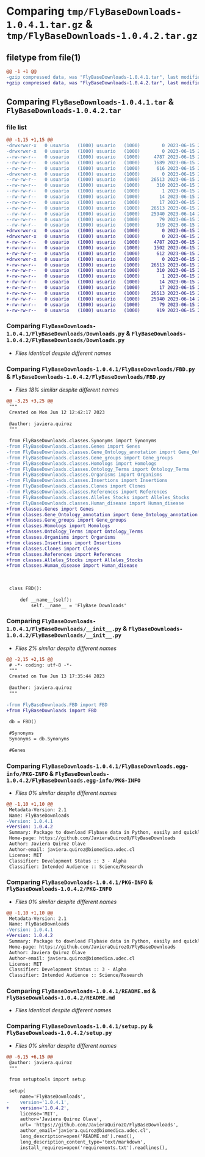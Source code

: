 # Comparing `tmp/FlyBaseDownloads-1.0.4.1.tar.gz` & `tmp/FlyBaseDownloads-1.0.4.2.tar.gz`

## filetype from file(1)

```diff
@@ -1 +1 @@
-gzip compressed data, was "FlyBaseDownloads-1.0.4.1.tar", last modified: Thu Jun 15 22:32:44 2023, max compression
+gzip compressed data, was "FlyBaseDownloads-1.0.4.2.tar", last modified: Thu Jun 15 22:43:43 2023, max compression
```

## Comparing `FlyBaseDownloads-1.0.4.1.tar` & `FlyBaseDownloads-1.0.4.2.tar`

### file list

```diff
@@ -1,15 +1,15 @@
-drwxrwxr-x   0 usuario   (1000) usuario   (1000)        0 2023-06-15 22:32:44.407765 FlyBaseDownloads-1.0.4.1/
-drwxrwxr-x   0 usuario   (1000) usuario   (1000)        0 2023-06-15 22:32:44.403765 FlyBaseDownloads-1.0.4.1/FlyBaseDownloads/
--rw-rw-r--   0 usuario   (1000) usuario   (1000)     4787 2023-06-15 22:18:16.000000 FlyBaseDownloads-1.0.4.1/FlyBaseDownloads/Downloads.py
--rw-rw-r--   0 usuario   (1000) usuario   (1000)     1689 2023-06-15 21:50:47.000000 FlyBaseDownloads-1.0.4.1/FlyBaseDownloads/FBD.py
--rw-rw-r--   0 usuario   (1000) usuario   (1000)      616 2023-06-15 21:50:54.000000 FlyBaseDownloads-1.0.4.1/FlyBaseDownloads/__init__.py
-drwxrwxr-x   0 usuario   (1000) usuario   (1000)        0 2023-06-15 22:32:44.407765 FlyBaseDownloads-1.0.4.1/FlyBaseDownloads.egg-info/
--rw-rw-r--   0 usuario   (1000) usuario   (1000)    26513 2023-06-15 22:32:44.000000 FlyBaseDownloads-1.0.4.1/FlyBaseDownloads.egg-info/PKG-INFO
--rw-rw-r--   0 usuario   (1000) usuario   (1000)      310 2023-06-15 22:32:44.000000 FlyBaseDownloads-1.0.4.1/FlyBaseDownloads.egg-info/SOURCES.txt
--rw-rw-r--   0 usuario   (1000) usuario   (1000)        1 2023-06-15 22:32:44.000000 FlyBaseDownloads-1.0.4.1/FlyBaseDownloads.egg-info/dependency_links.txt
--rw-rw-r--   0 usuario   (1000) usuario   (1000)       14 2023-06-15 22:32:44.000000 FlyBaseDownloads-1.0.4.1/FlyBaseDownloads.egg-info/requires.txt
--rw-rw-r--   0 usuario   (1000) usuario   (1000)       17 2023-06-15 22:32:44.000000 FlyBaseDownloads-1.0.4.1/FlyBaseDownloads.egg-info/top_level.txt
--rw-rw-r--   0 usuario   (1000) usuario   (1000)    26513 2023-06-15 22:32:44.407765 FlyBaseDownloads-1.0.4.1/PKG-INFO
--rw-rw-r--   0 usuario   (1000) usuario   (1000)    25940 2023-06-14 23:03:31.000000 FlyBaseDownloads-1.0.4.1/README.md
--rw-rw-r--   0 usuario   (1000) usuario   (1000)       79 2023-06-15 22:32:44.407765 FlyBaseDownloads-1.0.4.1/setup.cfg
--rw-rw-r--   0 usuario   (1000) usuario   (1000)      919 2023-06-15 22:32:05.000000 FlyBaseDownloads-1.0.4.1/setup.py
+drwxrwxr-x   0 usuario   (1000) usuario   (1000)        0 2023-06-15 22:43:43.412738 FlyBaseDownloads-1.0.4.2/
+drwxrwxr-x   0 usuario   (1000) usuario   (1000)        0 2023-06-15 22:43:43.412738 FlyBaseDownloads-1.0.4.2/FlyBaseDownloads/
+-rw-rw-r--   0 usuario   (1000) usuario   (1000)     4787 2023-06-15 22:18:16.000000 FlyBaseDownloads-1.0.4.2/FlyBaseDownloads/Downloads.py
+-rw-rw-r--   0 usuario   (1000) usuario   (1000)     1502 2023-06-15 22:42:40.000000 FlyBaseDownloads-1.0.4.2/FlyBaseDownloads/FBD.py
+-rw-rw-r--   0 usuario   (1000) usuario   (1000)      612 2023-06-15 22:40:21.000000 FlyBaseDownloads-1.0.4.2/FlyBaseDownloads/__init__.py
+drwxrwxr-x   0 usuario   (1000) usuario   (1000)        0 2023-06-15 22:43:43.412738 FlyBaseDownloads-1.0.4.2/FlyBaseDownloads.egg-info/
+-rw-rw-r--   0 usuario   (1000) usuario   (1000)    26513 2023-06-15 22:43:43.000000 FlyBaseDownloads-1.0.4.2/FlyBaseDownloads.egg-info/PKG-INFO
+-rw-rw-r--   0 usuario   (1000) usuario   (1000)      310 2023-06-15 22:43:43.000000 FlyBaseDownloads-1.0.4.2/FlyBaseDownloads.egg-info/SOURCES.txt
+-rw-rw-r--   0 usuario   (1000) usuario   (1000)        1 2023-06-15 22:43:43.000000 FlyBaseDownloads-1.0.4.2/FlyBaseDownloads.egg-info/dependency_links.txt
+-rw-rw-r--   0 usuario   (1000) usuario   (1000)       14 2023-06-15 22:43:43.000000 FlyBaseDownloads-1.0.4.2/FlyBaseDownloads.egg-info/requires.txt
+-rw-rw-r--   0 usuario   (1000) usuario   (1000)       17 2023-06-15 22:43:43.000000 FlyBaseDownloads-1.0.4.2/FlyBaseDownloads.egg-info/top_level.txt
+-rw-rw-r--   0 usuario   (1000) usuario   (1000)    26513 2023-06-15 22:43:43.412738 FlyBaseDownloads-1.0.4.2/PKG-INFO
+-rw-rw-r--   0 usuario   (1000) usuario   (1000)    25940 2023-06-14 23:03:31.000000 FlyBaseDownloads-1.0.4.2/README.md
+-rw-rw-r--   0 usuario   (1000) usuario   (1000)       79 2023-06-15 22:43:43.416738 FlyBaseDownloads-1.0.4.2/setup.cfg
+-rw-rw-r--   0 usuario   (1000) usuario   (1000)      919 2023-06-15 22:38:26.000000 FlyBaseDownloads-1.0.4.2/setup.py
```

### Comparing `FlyBaseDownloads-1.0.4.1/FlyBaseDownloads/Downloads.py` & `FlyBaseDownloads-1.0.4.2/FlyBaseDownloads/Downloads.py`

 * *Files identical despite different names*

### Comparing `FlyBaseDownloads-1.0.4.1/FlyBaseDownloads/FBD.py` & `FlyBaseDownloads-1.0.4.2/FlyBaseDownloads/FBD.py`

 * *Files 18% similar despite different names*

```diff
@@ -3,25 +3,25 @@
 """
 Created on Mon Jun 12 12:42:17 2023
 
 @author: javiera.quiroz
 """
 
 from FlyBaseDownloads.classes.Synonyms import Synonyms
-from FlyBaseDownloads.classes.Genes import Genes
-from FlyBaseDownloads.classes.Gene_Ontology_annotation import Gene_Ontology_annotation
-from FlyBaseDownloads.classes.Gene_groups import Gene_groups
-from FlyBaseDownloads.classes.Homologs import Homologs
-from FlyBaseDownloads.classes.Ontology_Terms import Ontology_Terms
-from FlyBaseDownloads.classes.Organisms import Organisms
-from FlyBaseDownloads.classes.Insertions import Insertions
-from FlyBaseDownloads.classes.Clones import Clones
-from FlyBaseDownloads.classes.References import References
-from FlyBaseDownloads.classes.Alleles_Stocks import Alleles_Stocks
-from FlyBaseDownloads.classes.Human_disease import Human_disease
+from classes.Genes import Genes
+from classes.Gene_Ontology_annotation import Gene_Ontology_annotation
+from classes.Gene_groups import Gene_groups
+from classes.Homologs import Homologs
+from classes.Ontology_Terms import Ontology_Terms
+from classes.Organisms import Organisms
+from classes.Insertions import Insertions
+from classes.Clones import Clones
+from classes.References import References
+from classes.Alleles_Stocks import Alleles_Stocks
+from classes.Human_disease import Human_disease
 
 
 
 class FBD():
     
     def __name__(self):
         self.__name__ = 'FlyBase Downloads'
```

### Comparing `FlyBaseDownloads-1.0.4.1/FlyBaseDownloads/__init__.py` & `FlyBaseDownloads-1.0.4.2/FlyBaseDownloads/__init__.py`

 * *Files 2% similar despite different names*

```diff
@@ -2,15 +2,15 @@
 # -*- coding: utf-8 -*-
 """
 Created on Tue Jun 13 17:35:44 2023
 
 @author: javiera.quiroz
 """
 
-from FlyBaseDownloads.FBD import FBD 
+from FlyBaseDownloads import FBD 
 
 db = FBD()
 
 #Synonyms
 Synonyms = db.Synonyms
 
 #Genes
```

### Comparing `FlyBaseDownloads-1.0.4.1/FlyBaseDownloads.egg-info/PKG-INFO` & `FlyBaseDownloads-1.0.4.2/FlyBaseDownloads.egg-info/PKG-INFO`

 * *Files 0% similar despite different names*

```diff
@@ -1,10 +1,10 @@
 Metadata-Version: 2.1
 Name: FlyBaseDownloads
-Version: 1.0.4.1
+Version: 1.0.4.2
 Summary: Package to download Flybase data in Python, easily and quickly.
 Home-page: https://github.com/JavieraQuirozO/FlyBaseDownloads
 Author: Javiera Quiroz Olave
 Author-email: javiera.quiroz@biomedica.udec.cl
 License: MIT
 Classifier: Development Status :: 3 - Alpha
 Classifier: Intended Audience :: Science/Research
```

### Comparing `FlyBaseDownloads-1.0.4.1/PKG-INFO` & `FlyBaseDownloads-1.0.4.2/PKG-INFO`

 * *Files 0% similar despite different names*

```diff
@@ -1,10 +1,10 @@
 Metadata-Version: 2.1
 Name: FlyBaseDownloads
-Version: 1.0.4.1
+Version: 1.0.4.2
 Summary: Package to download Flybase data in Python, easily and quickly.
 Home-page: https://github.com/JavieraQuirozO/FlyBaseDownloads
 Author: Javiera Quiroz Olave
 Author-email: javiera.quiroz@biomedica.udec.cl
 License: MIT
 Classifier: Development Status :: 3 - Alpha
 Classifier: Intended Audience :: Science/Research
```

### Comparing `FlyBaseDownloads-1.0.4.1/README.md` & `FlyBaseDownloads-1.0.4.2/README.md`

 * *Files identical despite different names*

### Comparing `FlyBaseDownloads-1.0.4.1/setup.py` & `FlyBaseDownloads-1.0.4.2/setup.py`

 * *Files 0% similar despite different names*

```diff
@@ -6,15 +6,15 @@
 @author: javiera.quiroz
 """
 
 from setuptools import setup
 
 setup(
     name='FlyBaseDownloads',
-    version='1.0.4.1',
+    version='1.0.4.2',
     license='MIT',
     author='Javiera Quiroz Olave',
     url= 'https://github.com/JavieraQuirozO/FlyBaseDownloads',
     author_email='javiera.quiroz@biomedica.udec.cl',
     long_description=open('README.md').read(),
     long_description_content_type='text/markdown',
     install_requires=open('requirements.txt').readlines(),
```

